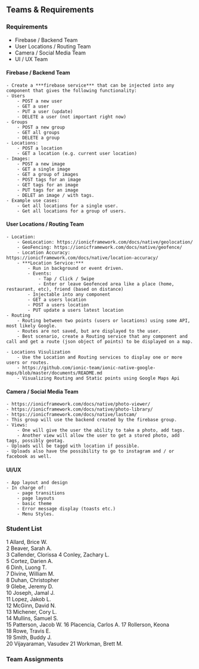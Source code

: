 ## Teams & Requirements

### Requirements

- Firebase / Backend Team
- User Locations / Routing Team
- Camera / Social Media Team
- UI / UX Team


#### Firebase / Backend Team
    - Create a ***firebase service*** that can be injected into any component that gives the following functionality:
    - Users
        - POST a new user 
        - GET a user
        - PUT a user (update)
        - DELETE a user (not important right now)
    - Groups
        - POST a new group
        - GET all groups
        - DELETE a group
    - Locations:
        - POST a location
        - GET a location (e.g. current user location)
    - Images:
        - POST a new image
        - GET a single image
        - GET a group of images
        - POST tags for an image
        - GET tags for an image
        - PUT tags for an image
        - DELET an image / with tags.
    - Example use cases:
        - Get all locations for a single user.
        - Get all locations for a group of users.


#### User Locations / Routing Team
    - Location:
        - GeoLocation: https://ionicframework.com/docs/native/geolocation/
        - GeoFencing: https://ionicframework.com/docs/native/geofence/
        - Location Accuracy: https://ionicframework.com/docs/native/location-accuracy/
        - ***Location Service:***
            - Run in background or event driven.
            - Events:
                - Tap / Click / Swipe 
                - Enter or leave Geofenced area like a place (home, restaurant, etc), friend (based on distance)
            - Injectable into any component
            - GET a users location
            - POST a users location
            - PUT update a users latest location
    - Routing 
        - Routing between two points (users or locations) using some API, most likely Google.
        - Routes are not saved, but are displayed to the user.
        - Best scenario, create a Routing service that any component and call and get a route (json object of points) to be displayed on a map.

    - Locations Visulization
        - Use the Location and Routing services to display one or more users or routes.
        - https://github.com/ionic-team/ionic-native-google-maps/blob/master/documents/README.md
        - Visualizing Routing and Static points using Google Maps Api


#### Camera / Social Media Team
    - https://ionicframework.com/docs/native/photo-viewer/
    - https://ionicframework.com/docs/native/photo-library/
    - https://ionicframework.com/docs/native/lastcam/
    - This group will use the backend created by the firebase group. 
    - Views:
        - One will give the user the ability to take a photo, add tags.
        - Another view will allow the user to get a stored photo, add tags, possibly geotag. 
    - Uploads will be taggd with location if possible.
    - Uploads also have the possibility to go to instagram and / or facebook as well.

#### UI/UX
    - App layout and design
    - In charge of:
        - page transitions
        - page layouts
        - basic theme 
        - Error message display (toasts etc.)
        - Menu Styles. 

### Student List

1	Allard, Brice W.	
2	Beaver, Sarah A.	
3	Callender, Clorissa 
4	Conley, Zachary L.	
5	Cortez, Darien A.	
6	Dinh, Luong T.		
7	Divine, William M.	
8	Duhan, Christopher 	
9	Glebe, Jeremy D.	
10	Joseph, Jamal J.	
11	Lopez, Jakob L.		
12	McGinn, David N.	
13	Michener, Cory L.	
14	Mullins, Samuel S.	
15	Patterson, Jacob W.	
16	Placencia, Carlos A.
17	Rollerson, Keona	
18	Rowe, Travis E.		
19	Smith, Buddy J.		
20	Vijayaraman, Vasudev
21	Workman, Brett M.	

### Team Assignments
